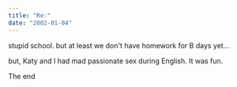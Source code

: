 ```yaml
---
title: "Re:"
date: "2002-01-04"
---
```


stupid school. but at least we don't have homework for B days yet...

but, Katy and I had mad passionate sex during English. It was fun.

The end
